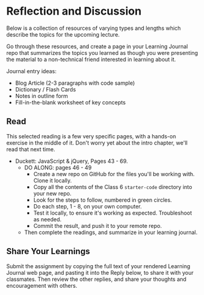 # Reflection and Discussion

Below is a collection of resources of varying types and lengths which describe the topics for the upcoming lecture.  

Go through these resources, and create a page in your Learning Journal repo that summarizes the topics you learned as though you were presenting the material to a non-technical friend interested in learning about it.

Journal entry ideas:
* Blog Article (2-3 paragraphs with code sample)
* Dictionary / Flash Cards
* Notes in outline form
* Fill-in-the-blank worksheet of key concepts

## Read

This selected reading is a few very specific pages, with a hands-on exercise in the middle of it. Don't worry yet about the intro chapter, we'll read that next time.

- Duckett: JavaScript & jQuery, Pages 43 - 69.
  - DO ALONG: pages 46 - 49
    - Create a new repo on GitHub for the files you'll be working with. Clone it locally.
    - Copy all the contents of the Class 6 `starter-code` directory into your new repo. 
    - Look for the steps to follow, numbered in green circles. 
    - Do each step, 1 - 8, on your own computer.
    - Test it locally, to ensure it's working as expected. Troubleshoot as needed.
    - Commit the result, and push it to your remote repo.
  - Then complete the readings, and summarize in your learning journal.

## Share Your Learnings

Submit the assignment by copying the full text of your rendered Learning Journal web page, and pasting it into the Reply below, to share it with your classmates. Then review the other replies, and share your thoughts and encouragement with others. 
